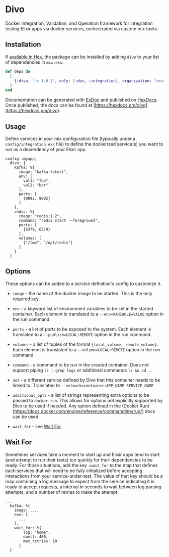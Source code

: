# Divo

Docker Integration, Validation, and Operation framework for integration testing
Elixir apps via docker services, orchestrated via custom mix tasks.

## Installation

If [available in Hex](https://hex.pm/docs/publish), the package can be installed
by adding `divo` to your list of dependencies in `mix.exs`:

```elixir
def deps do
  [
    {:divo, "~> 1.0.1", only: [:dev, :integration], organization: "smartcolumbus_os"}
  ]
end
```

Documentation can be generated with [ExDoc](https://github.com/elixir-lang/ex_doc)
and published on [HexDocs](https://hexdocs.pm). Once published, the docs can
be found at [https://hexdocs.pm/divo](https://hexdocs.pm/divo).

## Usage

Define services in your mix configuration file (typically under a `config/integration.exs` file)
to define the dockerized service(s) you want to run as a dependency of your Elixir app.

```
config :myapp,
  divo: [
    kafka: %{
      image: "kafka:latest",
      env: [
        val1: "foo",
        val2: "bar"
      ],
      ports: [
        {9092, 9092}
      ]
    },
    redis: %{
      image: "redis:1.2",
      command: "redis start --foreground",
      ports: [
        {6379, 6379}
      ],
      volumes: [
        {"/tmp", "/opt/redis"}
      ]
    }
  ]
```

## Options

These options can be added to a service definition's config to customize it.

* `image` - the name of the docker image to be started. This is the only required key.

* `env` - a keyword list of environment variables to be set in the started container. Each element is translated to a `--env=VARIABLE=VALUE` option in the run command.

* `ports` - a list of ports to be exposed to the system. Each element is translated to a `--publish=LOCAL:REMOTE` option in the run command.

* `volumes` - a list of tuples of the format `{local_volume, remote_volume}`. Each element is translated to a `--volume=LOCAL:REMOTE` option in the run command

* `command` - a command to be run in the created container. Does not support piping `ls | grep logs` or additional commands `ls && cd ..`

* `net` - a different service defined by Divo that this container needs to be linked to. Translated to `--network=container:APP_NAME-SERVICE_NAME`

* `additional_opts` - a list of strings representing extra options to be passed to `docker run`. This allows for options not explicitly supported by Divo to be used if needed. Any option defined in the (Docker Run)[https://docs.docker.com/engine/reference/commandline/run/] docs can be used.

* `wait_for` - see [Wait For]()


## Wait For

Sometimes services take a moment to start up and Elixir apps tend to start (and attempt to run their tests)
too quickly for their dependencies to be ready. For those situations, add the key `:wait_for` to the map
that defines each services that will need to be fully initialized before accepting interactions from your
service-under-test. The value of that key should be a map containing a log message to expect from the service
indicating it is ready to accept requests, a interval in seconds to wait between log parsing attempts, and a
number of retries to make the attempt.

```
...
  kafka: %{
    image: ...,
    env: [
      ...
    ],
    wait_for: %{
        log: "home",
        dwell: 400,
        max_retries: 10
      }
  }
```
